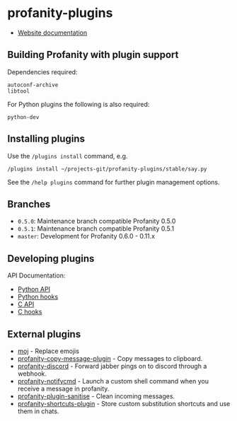 profanity-plugins
=================

* [Website documentation](https://profanity-im.github.io/plugins.html)

Building Profanity with plugin support
--------------------------------------

Dependencies required:

```
autoconf-archive
libtool
```

For Python plugins the following is also required:

```
python-dev
```

Installing plugins
------------------

Use the `/plugins install` command, e.g.

```
/plugins install ~/projects-git/profanity-plugins/stable/say.py
```

See the `/help plugins` command for further plugin management options.

Branches
--------

* `0.5.0`: Maintenance branch compatible Profanity 0.5.0
* `0.5.1`: Maintenance branch compatible Profanity 0.5.1
* `master`: Development for Profanity 0.6.0 - 0.11.x

Developing plugins
------------------

API Documentation:
* [Python API](https://profanity-im.github.io/plugins/0.5.1/python/html/prof.html)
* [Python hooks](https://profanity-im.github.io/plugins/0.5.1/python/html/plugin.html)
* [C API](https://profanity-im.github.io/plugins/0.5.1/c/html/profapi_8h.html)
* [C hooks](https://profanity-im.github.io/plugins/0.5.1/c/html/profhooks_8h.html)

External plugins
------------------

* [moj](https://github.com/shinyblink/moj) - Replace emojis
* [profanity-copy-message-plugin](https://github.com/lonski/profanity-copy-message-plugin) - Copy messages to clipboard.
* [profanity-discord](https://github.com/colcrunch/profanity-discord) - Forward jabber pings on to discord through a webhook.
* [profanity-notifycmd](https://github.com/Neo-Oli/profanity-notifycmd) - Launch a custom shell command when you receive a message in profanity.
* [profanity-plugin-sanitise](https://github.com/nd2s/profanity-plugin-sanitise) - Clean incoming messages.
* [profanity-shortcuts-plugin](https://github.com/ReneVolution/profanity-shortcuts-plugin) - Store custom substitution shortcuts and use them in chats.


